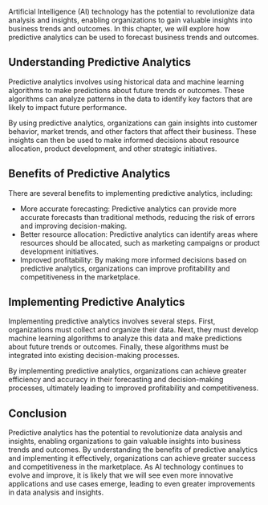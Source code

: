 
Artificial Intelligence (AI) technology has the potential to revolutionize data analysis and insights, enabling organizations to gain valuable insights into business trends and outcomes. In this chapter, we will explore how predictive analytics can be used to forecast business trends and outcomes.

Understanding Predictive Analytics
----------------------------------

Predictive analytics involves using historical data and machine learning algorithms to make predictions about future trends or outcomes. These algorithms can analyze patterns in the data to identify key factors that are likely to impact future performance.

By using predictive analytics, organizations can gain insights into customer behavior, market trends, and other factors that affect their business. These insights can then be used to make informed decisions about resource allocation, product development, and other strategic initiatives.

Benefits of Predictive Analytics
--------------------------------

There are several benefits to implementing predictive analytics, including:

* More accurate forecasting: Predictive analytics can provide more accurate forecasts than traditional methods, reducing the risk of errors and improving decision-making.
* Better resource allocation: Predictive analytics can identify areas where resources should be allocated, such as marketing campaigns or product development initiatives.
* Improved profitability: By making more informed decisions based on predictive analytics, organizations can improve profitability and competitiveness in the marketplace.

Implementing Predictive Analytics
---------------------------------

Implementing predictive analytics involves several steps. First, organizations must collect and organize their data. Next, they must develop machine learning algorithms to analyze this data and make predictions about future trends or outcomes. Finally, these algorithms must be integrated into existing decision-making processes.

By implementing predictive analytics, organizations can achieve greater efficiency and accuracy in their forecasting and decision-making processes, ultimately leading to improved profitability and competitiveness.

Conclusion
----------

Predictive analytics has the potential to revolutionize data analysis and insights, enabling organizations to gain valuable insights into business trends and outcomes. By understanding the benefits of predictive analytics and implementing it effectively, organizations can achieve greater success and competitiveness in the marketplace. As AI technology continues to evolve and improve, it is likely that we will see even more innovative applications and use cases emerge, leading to even greater improvements in data analysis and insights.

